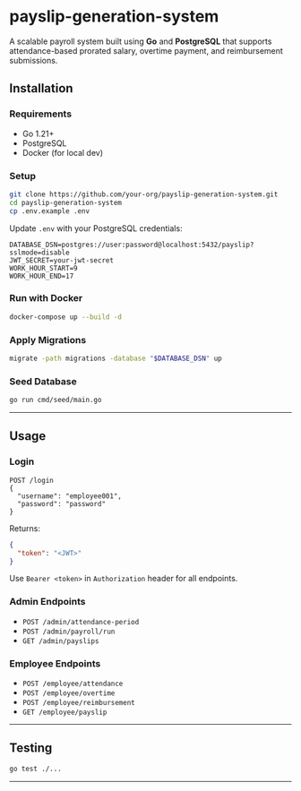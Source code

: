 # payslip-generation-system
A scalable payroll system built using **Go** and **PostgreSQL** that supports attendance-based prorated salary, overtime payment, and reimbursement submissions.

## Installation

### Requirements

- Go 1.21+
- PostgreSQL
- Docker (for local dev)

### Setup

```bash
git clone https://github.com/your-org/payslip-generation-system.git
cd payslip-generation-system
cp .env.example .env
```

Update `.env` with your PostgreSQL credentials:

```env
DATABASE_DSN=postgres://user:password@localhost:5432/payslip?sslmode=disable
JWT_SECRET=your-jwt-secret
WORK_HOUR_START=9
WORK_HOUR_END=17
```

### Run with Docker

```bash
docker-compose up --build -d
```

### Apply Migrations

```bash
migrate -path migrations -database "$DATABASE_DSN" up
```

### Seed Database

```bash
go run cmd/seed/main.go
```

---

## Usage

### Login

```http
POST /login
{
  "username": "employee001",
  "password": "password"
}
```

Returns:

```json
{
  "token": "<JWT>"
}
```

Use `Bearer <token>` in `Authorization` header for all endpoints.

### Admin Endpoints

- `POST /admin/attendance-period`
- `POST /admin/payroll/run`
- `GET /admin/payslips`

### Employee Endpoints

- `POST /employee/attendance`
- `POST /employee/overtime`
- `POST /employee/reimbursement`
- `GET /employee/payslip`

---

## Testing

```bash
go test ./...
```

---
